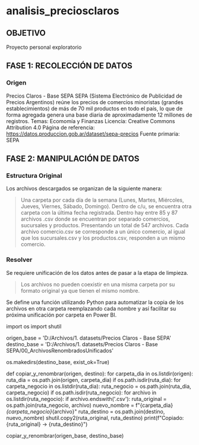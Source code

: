 # analisis_preciosclaros

## OBJETIVO
Proyecto personal exploratorio

## FASE 1: RECOLECCIÓN DE DATOS
### Origen
Precios Claros - Base SEPA
SEPA (Sistema Electrónico de Publicidad de Precios Argentinos) reúne los precios de comercios minoristas (grandes establecimientos) de más de 70 mil productos en todo el país, lo que de forma agregada genera una base diaria de aproximadamente 12 millones de registros. 
Temas: Ecomomía y Finanzas
Licencia: Creative Commons Attribution 4.0
Página de referencia: https://datos.produccion.gob.ar/dataset/sepa-precios
Fuente primaria: SEPA

## FASE 2: MANIPULACIÓN DE DATOS
### Estructura Original
Los archivos descargados se organizan de la siguiente manera:
> Una carpeta por cada día de la semana (Lunes, Martes, Miércoles, Jueves, Viernes, Sábado, Domingo).
> Dentro de c/u, se encuentra otra carpeta con la última fecha registrada.
> Dentro hay entre 85 y 87 archivos .csv donde se encuentran por separado comercios, sucursales y productos. Presentando un total de 547 archivos.
> Cada archivo comercio.csv se corresponde a un único comercio, al igual que los sucursales.csv y los productos.csv, responden a un mismo comercio.

### Resolver
Se requiere unificación de los datos antes de pasar a la etapa de limpieza.
> Los archivos no pueden coexistir en una misma carpeta por su formato original ya que tienen el mismo nombre.

Se define una función utilizando Python para automatizar la copia de los archivos en otra carpeta reemplazando cada nombre y así facilitar su próxima unificación por carpeta en Power BI.

import os
import shutil

origen_base = 'D:/Archivos/1. datasets/Precios Claros - Base SEPA'
destino_base = 'D:/Archivos/1. datasets/Precios Claros - Base SEPA/00_ArchivosRenombradosUnificados'

os.makedirs(destino_base, exist_ok=True)

def copiar_y_renombrar(origen, destino):
    for carpeta_dia in os.listdir(origen):
        ruta_dia = os.path.join(origen, carpeta_dia)
        if os.path.isdir(ruta_dia):
            for carpeta_negocio in os.listdir(ruta_dia):
                ruta_negocio = os.path.join(ruta_dia, carpeta_negocio)
                if os.path.isdir(ruta_negocio):
                    for archivo in os.listdir(ruta_negocio):
                        if archivo.endswith('.csv'):
                            ruta_original = os.path.join(ruta_negocio, archivo)
                            nuevo_nombre = f"{carpeta_dia}_{carpeta_negocio}_{archivo}"
                            ruta_destino = os.path.join(destino, nuevo_nombre)
                            shutil.copy2(ruta_original, ruta_destino)
                            print(f"Copiado: {ruta_original} → {ruta_destino}")

copiar_y_renombrar(origen_base, destino_base)


